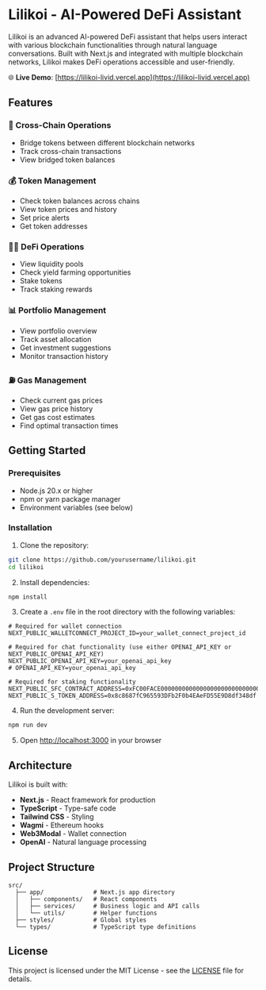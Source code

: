 # Lilikoi - AI-Powered DeFi Assistant

Lilikoi is an advanced AI-powered DeFi assistant that helps users interact with various blockchain functionalities through natural language conversations. Built with Next.js and integrated with multiple blockchain networks, Lilikoi makes DeFi operations accessible and user-friendly.

🌐 **Live Demo**: [https://lilikoi-livid.vercel.app](https://lilikoi-livid.vercel.app)

## Features

### 🔄 Cross-Chain Operations

- Bridge tokens between different blockchain networks
- Track cross-chain transactions
- View bridged token balances

### 💰 Token Management

- Check token balances across chains
- View token prices and history
- Set price alerts
- Get token addresses

### 🏊‍♂️ DeFi Operations

- View liquidity pools
- Check yield farming opportunities
- Stake tokens
- Track staking rewards

### 📊 Portfolio Management

- View portfolio overview
- Track asset allocation
- Get investment suggestions
- Monitor transaction history

### ⛽ Gas Management

- Check current gas prices
- View gas price history
- Get gas cost estimates
- Find optimal transaction times

## Getting Started

### Prerequisites

- Node.js 20.x or higher
- npm or yarn package manager
- Environment variables (see below)

### Installation

1. Clone the repository:

```bash
git clone https://github.com/yourusername/lilikoi.git
cd lilikoi
```

2. Install dependencies:

```bash
npm install
```

3. Create a `.env` file in the root directory with the following variables:

```env
# Required for wallet connection
NEXT_PUBLIC_WALLETCONNECT_PROJECT_ID=your_wallet_connect_project_id

# Required for chat functionality (use either OPENAI_API_KEY or NEXT_PUBLIC_OPENAI_API_KEY)
NEXT_PUBLIC_OPENAI_API_KEY=your_openai_api_key
# OPENAI_API_KEY=your_openai_api_key

# Required for staking functionality
NEXT_PUBLIC_SFC_CONTRACT_ADDRESS=0xFC00FACE00000000000000000000000000000000
NEXT_PUBLIC_S_TOKEN_ADDRESS=0x8c8687fC965593DFb2F0b4EAeFD55E9D8df348df
```

4. Run the development server:

```bash
npm run dev
```

5. Open [http://localhost:3000](http://localhost:3000) in your browser

## Architecture

Lilikoi is built with:

- **Next.js** - React framework for production
- **TypeScript** - Type-safe code
- **Tailwind CSS** - Styling
- **Wagmi** - Ethereum hooks
- **Web3Modal** - Wallet connection
- **OpenAI** - Natural language processing

## Project Structure

```
src/
  ├── app/              # Next.js app directory
  │   ├── components/   # React components
  │   ├── services/     # Business logic and API calls
  │   └── utils/        # Helper functions
  ├── styles/           # Global styles
  └── types/            # TypeScript type definitions
```

## License

This project is licensed under the MIT License - see the [LICENSE](LICENSE) file for details.


